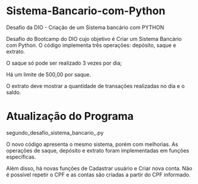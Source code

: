 # Sistema-Bancario-com-Python
Desafio da DIO - Criação de um Sistema bancário com PYTHON

Desafio do Bootcamp do DIO cujo objetivo é Criar um Sistema Bancário com Python. 
O código implementa três operações: depósito, saque e extrato.

O saque só pode ser realizado 3 vezes por dia;

Há um limite de 500,00 por saque.

O extrato deve mostrar a quantidade de transações realizadas no dia e o saldo.

# Atualização do Programa
segundo_desafio_sistema_bancario_.py

O novo código apresenta o mesmo sistema, porém com melhorias.
As operações de saque, depósito e extrato foram implementadas em funções específicas.

Além disso, há novas funções de Cadastrar usuário e Criar nova conta.
Não é possível repetir o CPF e as contas são criadas a partir do CPF informado.

